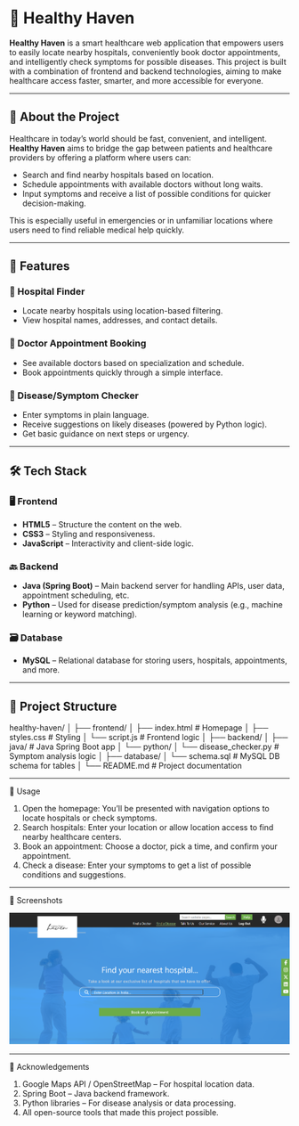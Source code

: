 # 🏥 Healthy Haven

**Healthy Haven** is a smart healthcare web application that empowers users to easily locate nearby hospitals, conveniently book doctor appointments, and intelligently check symptoms for possible diseases. This project is built with a combination of frontend and backend technologies, aiming to make healthcare access faster, smarter, and more accessible for everyone.

---

## 📌 About the Project

Healthcare in today’s world should be fast, convenient, and intelligent. **Healthy Haven** aims to bridge the gap between patients and healthcare providers by offering a platform where users can:

- Search and find nearby hospitals based on location.
- Schedule appointments with available doctors without long waits.
- Input symptoms and receive a list of possible conditions for quicker decision-making.

This is especially useful in emergencies or in unfamiliar locations where users need to find reliable medical help quickly.

---

## 🚀 Features

### 🏥 Hospital Finder
- Locate nearby hospitals using location-based filtering.
- View hospital names, addresses, and contact details.

### 📅 Doctor Appointment Booking
- See available doctors based on specialization and schedule.
- Book appointments quickly through a simple interface.

### 🧠 Disease/Symptom Checker
- Enter symptoms in plain language.
- Receive suggestions on likely diseases (powered by Python logic).
- Get basic guidance on next steps or urgency.

---

## 🛠️ Tech Stack

### 🖥️ Frontend
- **HTML5** – Structure the content on the web.
- **CSS3** – Styling and responsiveness.
- **JavaScript** – Interactivity and client-side logic.

### 🔙 Backend
- **Java (Spring Boot)** – Main backend server for handling APIs, user data, appointment scheduling, etc.
- **Python** – Used for disease prediction/symptom analysis (e.g., machine learning or keyword matching).

### 🗃️ Database
- **MySQL** – Relational database for storing users, hospitals, appointments, and more.

---

## 📁 Project Structure

healthy-haven/
│
├── frontend/
│ ├── index.html # Homepage
│ ├── styles.css # Styling
│ └── script.js # Frontend logic
│
├── backend/
│ ├── java/ # Java Spring Boot app
│ └── python/
│ └── disease_checker.py # Symptom analysis logic
│
├── database/
│ └── schema.sql # MySQL DB schema for tables
│
└── README.md # Project documentation

---

🧪 Usage
1. Open the homepage: You’ll be presented with navigation options to locate hospitals or check symptoms.
2. Search hospitals: Enter your location or allow location access to find nearby healthcare centers.
3. Book an appointment: Choose a doctor, pick a time, and confirm your appointment.
4. Check a disease: Enter your symptoms to get a list of possible conditions and suggestions.

---

📸 Screenshots 

![image alt](https://github.com/sourasish123/project_1/blob/b0a64ce39f4ad328e7545dad938486891b1ee566/Screenshot%202025-06-24%20003924.png)

---

🙏 Acknowledgements

1. Google Maps API / OpenStreetMap – For hospital location data.
2. Spring Boot – Java backend framework.
3. Python libraries – For disease analysis or data processing.
4. All open-source tools that made this project possible.
